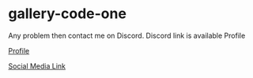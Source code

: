 # gallery-code-one
Any problem then contact me on Discord. Discord link is available Profile 

[Profile](https://github.com/ChiraagRokade "Chiraag Rokade")

[Social Media Link](https://linktr.ee/ChiraagRokade "Chiraag Rokade")
